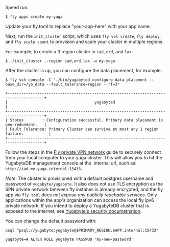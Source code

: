 Speed run:

    $ fly apps create my-yuga

Update your fly.toml to replace "your-app-here" with your app name.

Next, run the `init_cluster` script, which uses `fly vol create`, `fly deploy`, and `fly scale count`
to provision and scale your cluster in multiple regions.

For example, to create a 3 region cluster in `iad`, `ord`, and `lax`:

    $ ./init_cluster --region iad,ord,lax -a my-yuga

After the cluster is up, you can configure the data placement, for example:

    ️$ fly ssh console -C "./bin/yugabyted configure data_placement --base_dir=/yb_data --fault_tolerance=region --rf=3"

    +--------------------------------------------------------------------------------------+
    |                                      yugabyted                                       |
    +--------------------------------------------------------------------------------------+
    | Status        : Configuration successful. Primary data placement is geo-redundant.   |
    | Fault Tolerance: Primary Cluster can survive at most any 1 region failure.           |
    +--------------------------------------------------------------------------------------+

Follow the steps in the [Fly private VPN network](https://fly.io/docs/networking/private-networking/#private-network-vpn)
guide to securely connect from your local computer to your yuga cluster. This will allow you to hit the YugabyteDB management
console at the .internal url, such as: `http://iad.my-yuga.internal:15433`.

*Note*: The cluster is provisioned with a default postgres username and password of
`yugabyte/yugabyte`. It also does not use TLS encryption as the 6PN private network
between fly instanes is already encrypted, and the fly app via `fly.toml` does *not expose
any publicly reachable services*. Only applications within the app's organization can
access the local fly ipv6 private network. If you intend to deploy a YugabyteDB cluster that
is exposed to the internet, see [Yugabyte's security documetnation](https://docs.yugabyte.com/preview/secure/tls-encryption/client-to-server/).

You can change the default password with:

    psql "psql://yugabyte:yugabyte@$PRIMARY_REGION.$APP.internal:15433"

    yugabyte=# ALTER ROLE yugabyte PASSWOD 'my-new-password'

